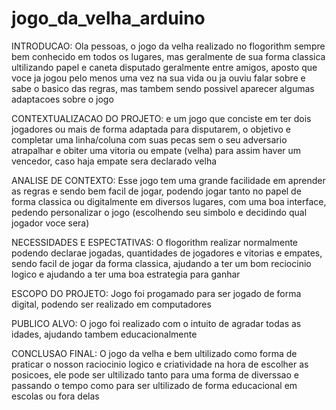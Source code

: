 # jogo_da_velha_arduino
INTRODUCAO: Ola pessoas, o jogo da velha realizado no flogorithm sempre bem conhecido em todos os lugares, mas geralmente de sua forma classica ultilizando papel e caneta disputado geralmente entre amigos, aposto que voce ja jogou pelo menos uma vez na sua vida ou ja ouviu falar sobre e sabe o basico das regras, mas tambem sendo possivel aparecer algumas adaptacoes sobre o jogo

CONTEXTUALIZACAO DO PROJETO: e um jogo que conciste em ter dois jogadores ou mais de forma adaptada para disputarem, o objetivo e completar uma linha/coluna com suas pecas sem o seu adversario atrapalhar e obiter uma vitoria ou empate (velha) para assim haver um vencedor, caso haja empate sera declarado velha

ANALISE DE CONTEXTO: Esse jogo tem uma grande facilidade em aprender as regras e sendo bem facil de jogar, podendo jogar tanto no papel de forma classica ou digitalmente em diversos lugares, com uma boa interface, pedendo personalizar o jogo (escolhendo seu simbolo e decidindo qual jogador voce sera)

NECESSIDADES E ESPECTATIVAS: O flogorithm realizar normalmente podendo declarae jogadas, quantidades de jogadores e vitorias e empates, sendo facil de jogar da forma classica, ajudando a ter um bom reciocinio logico e ajudando a ter uma boa estrategia para ganhar

ESCOPO DO PROJETO: Jogo foi progamado para ser jogado de forma digital, podendo ser realizado em computadores

PUBLICO ALVO: O jogo foi realizado com o intuito de agradar todas as idades, ajudando tambem educacionalmente 

CONCLUSAO FINAL: O jogo da velha e bem ultilizado como forma de praticar o nosson raciocinio logico e criatividade na hora de escolher as posicoes, ele pode ser ultilizado tanto para uma forma de diverssao e passando o tempo como para ser ultilizado de forma educacional em escolas ou fora delas



